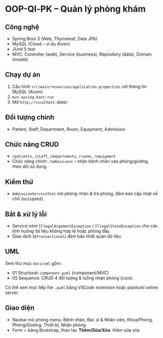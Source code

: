 # OOP-Ql-PK – Quản lý phòng khám

## Công nghệ
- Spring Boot 3 (Web, Thymeleaf, Data JPA)
- MySQL (Cloud – ví dụ Aiven)
- JUnit 5 test
- MVC: Controller (web), Service (business), Repository (data), Domain (model)

## Chạy dự án
1. Cấu hình `src/main/resources/application.properties` với thông tin MySQL (Aiven).
2. `mvn spring-boot:run`
3. Mở `http://localhost:8080/`

## Đối tượng chính
- Patient, Staff, Department, Room, Equipment, Admission

## Chức năng CRUD
- `/patients`, `/staff`, `/departments`, `/rooms`, `/equipment`
- Chức năng chính: `/admissions` – nhận bệnh nhân vào phòng/giường, theo dõi sử dụng.

## Kiểm thử
- `AdmissionServiceTest` mô phỏng nhận & trả phòng, đảm bảo cập nhật số chỗ (occupied).

## Bắt & xử lý lỗi
- Service ném `IllegalArgumentException` / `IllegalStateException` cho các tình huống dữ liệu không hợp lệ hoặc phòng đầy.
- Giao dịch (`@Transactional`) đảm bảo nhất quán dữ liệu.

## UML
Xem thư mục `docs/uml` gồm:
- 01 Structural: `component.puml` (component/MVC)
- 05 Sequence: CRUD 4 đối tượng & luồng nhận phòng (core).

Có thể xem trực tiếp file `.puml` bằng VSCode extension hoặc plantuml online server.

## Giao diện
- Navbar mô phỏng menu: Bệnh nhân, Bác sĩ & Nhân viên, Khoa/Phòng, Phòng/Giường, Thiết bị, Nhận phòng.
- Form + bảng Bootstrap, thao tác **Thêm/Sửa/Xóa**.
thêm sửa xóa
